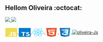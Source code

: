 ## Hellom Oliveira  :octocat:
 <div>
  <a href="https://github.com/dev-oliveira">
  <img height="180em" src="https://github-readme-stats.vercel.app/api?username=dev-oliveira&show_icons=true&theme=dark&include_all_commits=true&count_private=true"/>
  <img height="180em" src="https://github-readme-stats.vercel.app/api/top-langs/?username=dev-oliveira&layout=compact&langs_count=7&theme=dark"/>
</div>
  
 <div style="display: inline_block"><br>
  <img align="center" alt="oliveira-Js" height="30" width="40" src="https://raw.githubusercontent.com/devicons/devicon/master/icons/javascript/javascript-plain.svg">
  <img align="center" alt="oliveira-Ts" height="30" width="40" src="https://raw.githubusercontent.com/devicons/devicon/master/icons/typescript/typescript-plain.svg">
  <img align="center" alt="oliveira-React" height="30" width="40" src="https://raw.githubusercontent.com/devicons/devicon/master/icons/react/react-original.svg">
  <img align="center" alt="oliveira-HTML" height="30" width="40" src="https://raw.githubusercontent.com/devicons/devicon/master/icons/html5/html5-original.svg">
  <img align="center" alt="oliveira-CSS" height="30" width="40" src="https://raw.githubusercontent.com/devicons/devicon/master/icons/css3/css3-original.svg">
  <img align="center" alt="oliveira-Js" height="30" width="40" src="https://cdn.jsdelivr.net/gh/devicons/devicon/icons/nodejs/nodejs-original.svg" />

</div>
